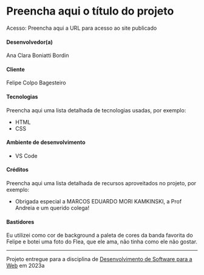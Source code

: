 # Preencha aqui o título do projeto

Acesso: Preencha aqui a URL para acesso ao site publicado


#### Desenvolvedor(a)
Ana Clara Boniatti Bordin

#### Cliente
Felipe Colpo Bagesteiro

#### Tecnologias

Preencha aqui uma lista detalhada de tecnologias usadas, por exemplo:
- HTML
- CSS

#### Ambiente de desenvolvimento
- VS Code

#### Créditos
Preencha aqui uma lista detalhada de recursos aproveitados no projeto, por exemplo:
- Obrigada especial a MARCOS EDUARDO MORI KAMKINSKI, a Prof Andreia e um querido colega!

#### Bastidores
Eu utilizei como cor de background a paleta de cores da banda favorita do Felipe e botei uma foto do Flea, que ele ama, não tinha como ele não gostar.


---
Projeto entregue para a disciplina de [Desenvolvimento de Software para a Web](http://github.com/andreainfufsm/elc1090-2023a) em 2023a
